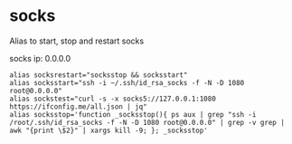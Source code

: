 # socks
Alias to start, stop and restart socks

socks ip: 0.0.0.0
```
alias socksrestart="socksstop && socksstart"
alias socksstart="ssh -i ~/.ssh/id_rsa_socks -f -N -D 1080 root@0.0.0.0"
alias sockstest="curl -s -x socks5://127.0.0.1:1080 https://ifconfig.me/all.json | jq"
alias socksstop='function _socksstop(){ ps aux | grep "ssh -i /root/.ssh/id_rsa_socks -f -N -D 1080 root@0.0.0.0" | grep -v grep | awk "{print \$2}" | xargs kill -9; }; _socksstop'
```
